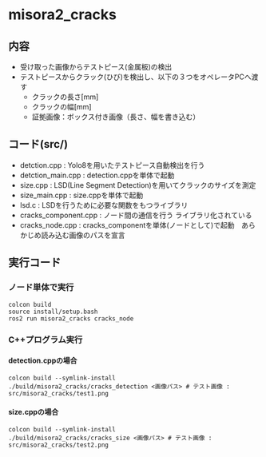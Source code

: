 # misora2_cracks
## 内容
 - 受け取った画像からテストピース(金属板)の検出
 - テストピースからクラック(ひび)を検出し、以下の３つをオペレータPCへ渡す
    - クラックの長さ[mm]
    - クラックの幅[mm]
    - 証拠画像：ボックス付き画像（長さ、幅を書き込む）

## コード(src/)
 - detction.cpp : Yolo8を用いたテストピース自動検出を行う
 - detction_main.cpp : detection.cppを単体で起動
 - size.cpp : LSD(Line Segment Detection)を用いてクラックのサイズを測定
 - size_main.cpp : size.cppを単体で起動
 - lsd.c : LSDを行うために必要な関数をもつライブラリ
 - cracks_component.cpp : ノード間の通信を行う ライブラリ化されている
 - cracks_node.cpp : cracks_componentを単体(ノードとして)で起動　あらかじめ読み込む画像のパスを宣言

## 実行コード
### ノード単体で実行
~~~bash!
colcon build 
source install/setup.bash
ros2 run misora2_cracks cracks_node
~~~

### C++プログラム実行
#### detection.cppの場合
~~~bash!
colcon build --symlink-install
./build/misora2_cracks/cracks_detection <画像パス> # テスト画像 : src/misora2_cracks/test1.png
~~~
#### size.cppの場合
~~~bash!
colcon build --symlink-install
./build/misora2_cracks/cracks_size <画像パス> # テスト画像 : src/misora2_cracks/test2.png
~~~